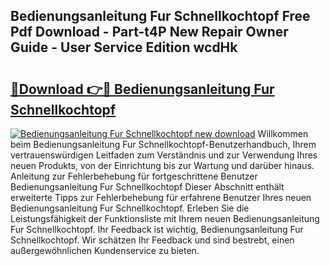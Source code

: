 ## Bedienungsanleitung Fur Schnellkochtopf Free Pdf Download - Part-t4P New Repair Owner Guide - User Service Edition wcdHk

# <h2><a href="http://df3hsv.blite.top/?on=Bedienungsanleitung+Fur+Schnellkochtopf">🔗Download 👉🔴 Bedienungsanleitung Fur Schnellkochtopf</a></h2>

[![Bedienungsanleitung Fur Schnellkochtopf new download](https://i.imgur.com/lujVjoI.png)](http://df3hsv.blite.top/?on=Bedienungsanleitung+Fur+Schnellkochtopf)
Willkommen beim Bedienungsanleitung Fur Schnellkochtopf-Benutzerhandbuch, Ihrem vertrauenswürdigen Leitfaden zum Verständnis und zur Verwendung Ihres neuen Produkts, von der Einrichtung bis zur Wartung und darüber hinaus. Anleitung zur Fehlerbehebung für fortgeschrittene Benutzer Bedienungsanleitung Fur Schnellkochtopf Dieser Abschnitt enthält erweiterte Tipps zur Fehlerbehebung für erfahrene Benutzer Ihres neuen Bedienungsanleitung Fur Schnellkochtopf. Erleben Sie die Leistungsfähigkeit der Funktionsliste mit Ihrem neuen Bedienungsanleitung Fur Schnellkochtopf. Ihr Feedback ist wichtig, Bedienungsanleitung Fur Schnellkochtopf. Wir schätzen Ihr Feedback und sind bestrebt, einen außergewöhnlichen Kundenservice zu bieten.
